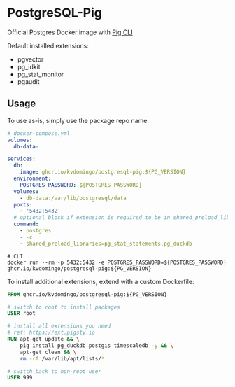 # PostgreSQL-Pig

Official Postgres Docker image with [Pig CLI](https://github.com/pgsty/pig)

Default installed extensions:

- pgvector
- pg_idkit
- pg_stat_monitor
- pgaudit

## Usage

To use as-is, simply use the package repo name:

```yaml
# docker-compose.yml
volumes:
  db-data:

services:
  db:
    image: ghcr.io/kvdomingo/postgresql-pig:${PG_VERSION}
  environment:
    POSTGRES_PASSWORD: ${POSTGRES_PASSWORD}
  volumes:
    - db-data:/var/lib/postgresql/data
  ports:
    - '5432:5432'
  # optional block if extension is required to be in shared_preload_libraries
  command:
    - postgres
    - -c
    - shared_preload_libraries=pg_stat_statements,pg_duckdb
```

```shell
# CLI
docker run --rm -p 5432:5432 -e POSTGRES_PASSWORD=${POSTGRES_PASSWORD} ghcr.io/kvdomingo/postgresql-pig:${PG_VERSION}
```

To install additional extensions, extend with a custom Dockerfile:

```dockerfile
FROM ghcr.io/kvdomingo/postgresql-pig:${PG_VERSION}

# switch to root to install packages
USER root

# install all extensions you need
# ref: https://ext.pigsty.io
RUN apt-get update && \
    pig install pg_duckdb postgis timescaledb -y && \
    apt-get clean && \
    rm -rf /var/lib/apt/lists/*

# switch back to non-root user
USER 999
```
